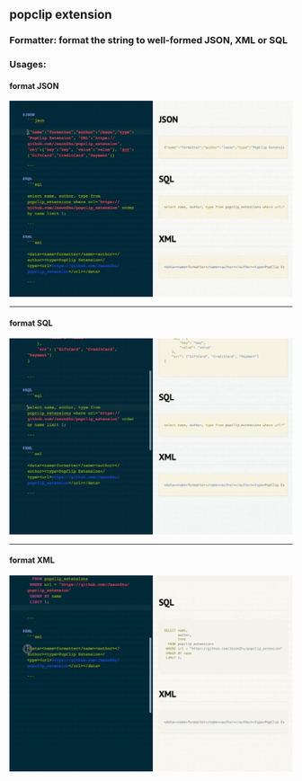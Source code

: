 ## popclip extension

### Formatter: format the string to well-formed JSON, XML or SQL

### Usages:

#### format JSON
![usages-json](usages/usages-json.gif)

---

#### format SQL
![usages-sql](usages/usages-sql.gif)

---

#### format XML
![usages-xml](usages/usages-xml.gif)

